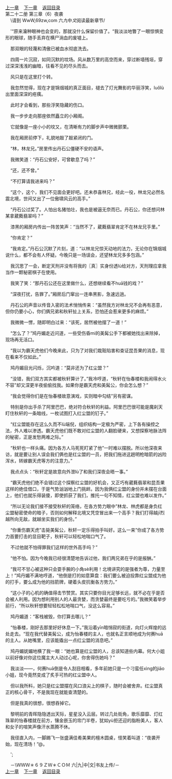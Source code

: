 
[上一章](https://github.com/xiaominghe2014/spider_book/blob/master/book/知北游/第264章.md)&nbsp;&nbsp;&nbsp;&nbsp;[下一章](https://github.com/xiaominghe2014/spider_book/blob/master/book/知北游/第266章.md)&nbsp;&nbsp;&nbsp;&nbsp;[返回目录](https://github.com/xiaominghe2014/spider_book/blob/master/book/知北游/README.md)
<br /> 第二十二册 第三章（6）夜袭<br />
        \请到 WwW,69zw,com 六*九*中*文*阅读最新章节/

    '“原来瀹种眼神也会变的，那就没什么保留价值了。“我淡淡地瞥了一眼惊惧变形的眼球，随手丢弃在横尸淌血的废墟上。

    那双眼的轻蔑和清傲已被血水彻底洗去。

    四周一片沉寂，如同沉默的坟场。风从数万里的高空而来，穿过断墙残垣，穿过深深浅浅的幽暗，往看不见的尽头而去。

    风只是在这里打个转。

    我忽然觉得，现在才是锦烟城的真正面目，褪去了灯光舞影的华丽浮笑，luǒlù出里面深深的疮痍。

    此时才会看到，那些浮笑隐藏的伤口。

    我一步步走向那座依然矗立的小厢阁。

    它就像是一座小小的坟又，在清晰有力的脚步声中微微颤栗。

    我在厢房前停下，礼貌地敲了敲紧闭的门。

    “林，林龙兄。”房里传出丹石公僵硬不安的语声。

    我微笑道：“丹石公安好，可曾歇息了吗？”

    “还，还不曾。”

    “不打算请我进来吗？”

    “这个，这个，我们不见面会更好吧。还未恭喜林兄，经此一役，林龙兄必然名震北境，世间又出了一位傲啸风云的高手。”

    “丹石公过奖了。人怕出名猪怕壮，我也是被逼无奈而已。丹石公，你还想问林某拿葳蕤翡翠吗？”

    漆黑的厢房内传出一阵苦笑声：“当然不了，葳蕤翡翠肯定不在林龙兄手里。”

    “你肯定？”

    “我肯定。”丹石公沉默了片刻，道：“以林龙兄惊天动地的法力，无论你在锦烟城说什么，都不会有人怀疑。今晚只是一场误会，还望林龙兄多多包涵。”

    我沉思了一会，断定天刑并没有将我的〖真〗实身份透lù给对方，天刑理应拿我当作一颗秘密棋子在使用。

    我笑了笑：“那丹石公还在这里做什么，还想继续看不huā钱的戏？”

    “深夜打扰，告罪了。”厢房后门窜出一连串黑影，急速远逍。

    丹石公的声音以传音入密的法术悄悄传来：“虽然我方对林龙兄不会再有恶意，但你仍要小心，你们俩兄弟和秋轩扯上关系，恐怕还会惹来更多的麻烦。”

    我微微一愣，随即明白过来：“该死，居然被他摆了一道！”

    “怎么了？”鸠丹媚走近问道，一些受伤昏mí的美髯公手下都被她找出来除掉，现场再无活口。

    “我以为霸天虎他们今晚来此，只为了对我们栽赃陷害和查证昆吾果的消息，现在看来不仅如此。”

    鸠丹媚目光闪烁，沉吟道：“莫非还为了红尘盟？”

    “没错，我们双方其实都被秋轩算计了。”我冷哼道，“秋轩在怡春楼和我闹得水火不容”却又深更半夜偷偷找我。如果你是霸天虎和美髯公，你会怎么想？”

    “我会觉得你们是在怡春楼故意演戏，实则暗中勾结”另有密谋。

    特别是你出手杀了阿里巴巴，绝对符合秋轩的利益。阿里巴巴很可能是魔刹天盯住秋轩的一条暗线，一枚试图打入红尘盟的钉子。”

    “红尘盟能存在这么久而不lù端倪，组织结构一定极为严密，上下各有操控之法，外人难以渗透。霸天虎他们既不敢对红尘盟的人翻脸硬来，又想探察地脉法阵的秘密，正是发愁两难之际。”

    “秋轩也一样头痛。因为各方人马死死盯紧了他”一时难以摆脱。所以他深夜来访，就是要让别人误会我们俩也是红尘盟的一员，把我们拖进这趟明枪暗箭的凶险浑水，转嫁霸天虎等方的注意力。”

    我点点头：“秋轩定是故意向外泄lù了和我们深夜会晤一事。”

    “霸天虎他们绝不会错过这个探察红尘盟的好机会，又正巧有葳蕤翡翠和昆吾果这样的绝佳借口，于是气势汹汹地上门挑衅。因为我俩红尘盟的身份并未摆在台面上，他们也就乐得装傻，即使抓获了我们，推托一句不知情，红尘盟也难以发作。”

    “所以无论我们接不接受秋轩的笼络，在各方势力眼中”林龙、林虎都是身负红尘盟秘密使命的暗子，否则如何解释北境又凭空冒出来一个高手？我们打得越jī烈越所向无敌，就越坐实我们的身份。”

    “你重伤霸天虎”击毙美髯公，秋轩一定乐得拍手叫好。这么一来”你成了各方势力首要打击的显目靶子，秋轩可以轻松地喘口气了。

    不过他就不怕得罪我们这样的世外高手吗？”

    “他不怕。因为今晚我已经很清楚地告诉过他，我们两兄弟在乎的是报酬。”

    “我可不甘心被这种只会耍手腕的小角sè利用！北境讲究的是强者为尊，力量至上！”鸠丹媚不满地哼道，“他倒是打的如意算盘：我们要么被迫投靠红尘盟成为他的打手，要么成为他的挡箭牌，硬着头皮抗衡各方势力。”

    “这小子的心机的确值得击节赞赏。其实只要你目光足够长远，就不必在乎是否会被人利用。因为想利用别人的人最贪婪，而贪婪最终是要吃亏的。”我微笑着举步前行，“所以秋轩想要轻轻松松地喘口气，没这么容易。”

    鸠丹媚道：“客栈被毁，你打算去哪儿？”

    “怡春楼，刚好去那里好好休息一下。”我沿着yīn暗悄寂的街道，向灯火辉煌的远处走去。“现在我代替美髯公，成为怡春楼的主人，也就名正言顺地成为何赛huā的主人。从她嘴里，应该能撬出一点红尘盟的消息吧。”

    鸠丹媚妩媚地横了我一眼：“她也算是红尘盟的人，总该知道些内幕。何大小姐以前好像对你这位魔主大人动过心呢，你舍得伤她吗？”

    我淡淡――，何赛huā倒是令人刮目相看，多年前她只是一个刁蛮任xìng的jiāo小姐，现今竟然变成了炙手可热的红尘盟中人。

    但以我所料，她只是红尘盟摆在风口浪尖上的棋子，随时会被舍弃。红尘盟真正的核心骨干，不是我现在就能查清楚的。

    但是我真的很想，很想吞掉它。

    黎明前的青晖隐隐透出天际，星星没入云层。转过几处街角，歌乐靡靡、灯红珠翠的怡春楼就在前方，镶金嵌玉的帘门半卷，犹如yù拒还迎的脂粉美人，客人和女子的喧笑声像汗水蒸腾不休。

    我径直入内，一脚踢飞一张盛满佳肴美果的檀木圆桌，怪笑着叫道：“夜袭开始，现在清场！”@。

    ';

    －\ＷＷＷ＊６９ＺＷ＊ＣＯＭ 六|九|中|文|书友上传/－
  <br />
[上一章](https://github.com/xiaominghe2014/spider_book/blob/master/book/知北游/第264章.md)&nbsp;&nbsp;&nbsp;&nbsp;[下一章](https://github.com/xiaominghe2014/spider_book/blob/master/book/知北游/第266章.md)&nbsp;&nbsp;&nbsp;&nbsp;[返回目录](https://github.com/xiaominghe2014/spider_book/blob/master/book/知北游/README.md)
